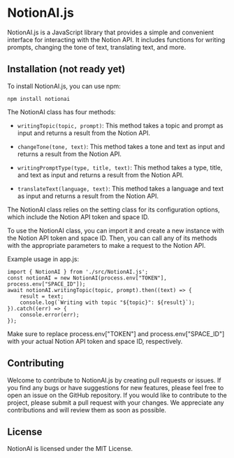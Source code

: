 # NotionAI.js

NotionAI.js is a JavaScript library that provides a simple and convenient interface for interacting with the Notion API. It includes functions for writing prompts, changing the tone of text, translating text, and more.

## Installation (not ready yet)

To install NotionAI.js, you can use npm:

```
npm install notionai
```

The NotionAI class has four methods:

- `writingTopic(topic, prompt)`: This method takes a topic and prompt as input and returns a result from the Notion API.

- `changeTone(tone, text)`: This method takes a tone and text as input and returns a result from the Notion API.

- `writingPromptType(type, title, text)`: This method takes a type, title, and text as input and returns a result from the Notion API.

- `translateText(language, text)`: This method takes a language and text as input and returns a result from the Notion API.

The NotionAI class relies on the setting class for its configuration options, which include the Notion API token and space ID.

To use the NotionAI class, you can import it and create a new instance with the Notion API token and space ID. Then, you can call any of its methods with the appropriate parameters to make a request to the Notion API.

Example usage in app.js:

```
import { NotionAI } from './src/NotionAI.js';
const notionAI = new NotionAI(process.env["TOKEN"], process.env["SPACE_ID"]);
await notionAI.writingTopic(topic, prompt).then((text) => {
    result = text;
    console.log(`Writing with topic "${topic}": ${result}`);
}).catch((err) => {
    console.error(err);
});
```

Make sure to replace process.env["TOKEN"] and process.env["SPACE_ID"] with your actual Notion API token and space ID, respectively.

## Contributing
Welcome to contribute to NotionAI.js by creating pull requests or issues. If you find any bugs or have suggestions for new features, please feel free to open an issue on the GitHub repository. If you would like to contribute to the project, please submit a pull request with your changes. We appreciate any contributions and will review them as soon as possible.

## License
NotionAI is licensed under the MIT License.

